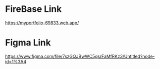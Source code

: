 # FireBase Link
https://myportfolio-69833.web.app/
# Figma Link
https://www.figma.com/file/7szGQJBwWC5gsrFaMfRKz3/Untitled?node-id=1%3A4